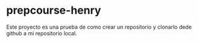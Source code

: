 # prepcourse-henry
Este proyecto es una prueba de como crear un repositorio y clonarlo dede github a mi repositorio local. 

